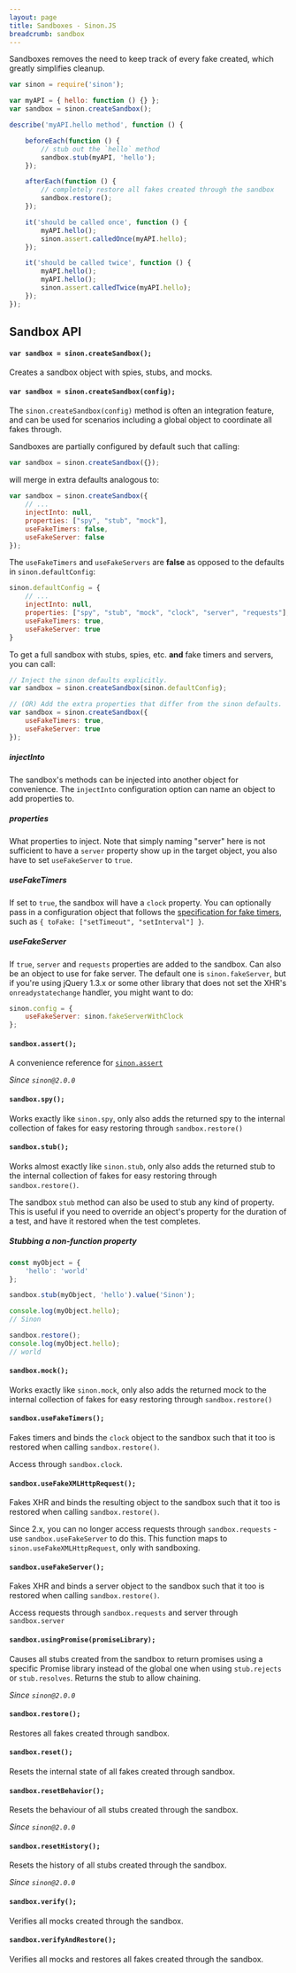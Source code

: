 ```yaml
---
layout: page
title: Sandboxes - Sinon.JS
breadcrumb: sandbox
---
```


Sandboxes removes the need to keep track of every fake created, which greatly simplifies cleanup.

```javascript
var sinon = require('sinon');

var myAPI = { hello: function () {} };
var sandbox = sinon.createSandbox();

describe('myAPI.hello method', function () {

    beforeEach(function () {
        // stub out the `hello` method
        sandbox.stub(myAPI, 'hello');
    });

    afterEach(function () {
        // completely restore all fakes created through the sandbox
        sandbox.restore();
    });

    it('should be called once', function () {
        myAPI.hello();
        sinon.assert.calledOnce(myAPI.hello);
    });

    it('should be called twice', function () {
        myAPI.hello();
        myAPI.hello();
        sinon.assert.calledTwice(myAPI.hello);
    });
});
```

## Sandbox API

#### `var sandbox = sinon.createSandbox();`

Creates a sandbox object with spies, stubs, and mocks.


#### `var sandbox = sinon.createSandbox(config);`

The `sinon.createSandbox(config)` method is often an integration feature, and can be used for scenarios including a global object to coordinate all fakes through.

Sandboxes are partially configured by default such that calling:

```javascript
var sandbox = sinon.createSandbox({});
```

will merge in extra defaults analogous to:

```javascript
var sandbox = sinon.createSandbox({
    // ...
    injectInto: null,
    properties: ["spy", "stub", "mock"],
    useFakeTimers: false,
    useFakeServer: false
});
```

The `useFakeTimers` and `useFakeServers` are **false** as opposed to the defaults in `sinon.defaultConfig`:

```javascript
sinon.defaultConfig = {
    // ...
    injectInto: null,
    properties: ["spy", "stub", "mock", "clock", "server", "requests"],
    useFakeTimers: true,
    useFakeServer: true
}
```

To get a full sandbox with stubs, spies, etc. **and** fake timers and servers, you can call:

```javascript
// Inject the sinon defaults explicitly.
var sandbox = sinon.createSandbox(sinon.defaultConfig);

// (OR) Add the extra properties that differ from the sinon defaults.
var sandbox = sinon.createSandbox({
    useFakeTimers: true,
    useFakeServer: true
});
```

##### injectInto

The sandbox's methods can be injected into another object for convenience. The
`injectInto` configuration option can name an object to add properties to.

##### properties

What properties to inject. Note that simply naming "server" here is not
sufficient to have a `server` property show up in the target object, you also
have to set `useFakeServer` to `true`.

##### useFakeTimers

If set to `true`, the sandbox will have a `clock` property. You can optionally pass
in a configuration object that follows the [specification for fake timers](../fake-timers),
such as `{ toFake: ["setTimeout", "setInterval"] }`.

##### useFakeServer

If `true`, `server` and `requests` properties are added to the sandbox. Can
also be an object to use for fake server. The default one is `sinon.fakeServer`,
but if you're using jQuery 1.3.x or some other library that does not set the XHR's
`onreadystatechange` handler, you might want to do:

```javascript
sinon.config = {
    useFakeServer: sinon.fakeServerWithClock
};
```

#### `sandbox.assert();`

A convenience reference for [`sinon.assert`](./assertions)

*Since `sinon@2.0.0`*

#### `sandbox.spy();`

Works exactly like `sinon.spy`, only also adds the returned spy to the internal collection of fakes for easy restoring through `sandbox.restore()`


#### `sandbox.stub();`

Works almost exactly like `sinon.stub`, only also adds the returned stub to the internal collection of fakes for easy restoring through `sandbox.restore()`.

The sandbox `stub` method can also be used to stub any kind of property. This is useful if you need to override an object's property for the duration of a test, and have it restored when the test completes.

##### Stubbing a non-function property
```javascript
const myObject = {
    'hello': 'world'
};

sandbox.stub(myObject, 'hello').value('Sinon');

console.log(myObject.hello);
// Sinon

sandbox.restore();
console.log(myObject.hello);
// world
```

#### `sandbox.mock();`

Works exactly like `sinon.mock`, only also adds the returned mock to the internal collection of fakes for easy restoring through `sandbox.restore()`


#### `sandbox.useFakeTimers();`

Fakes timers and binds the `clock` object to the sandbox such that it too is restored when calling `sandbox.restore()`.

Access through `sandbox.clock`.


#### `sandbox.useFakeXMLHttpRequest();`

Fakes XHR and binds the resulting object to the sandbox such that it too is restored when calling `sandbox.restore()`.

Since 2.x, you can no longer access requests through `sandbox.requests` - use `sandbox.useFakeServer` to do this. This function maps to `sinon.useFakeXMLHttpRequest`, only with sandboxing.


#### `sandbox.useFakeServer();`

Fakes XHR and binds a server object to the sandbox such that it too is restored when calling `sandbox.restore()`.

Access requests through `sandbox.requests` and server through `sandbox.server`

#### `sandbox.usingPromise(promiseLibrary);`

Causes all stubs created from the sandbox to return promises using a specific
Promise library instead of the global one when using `stub.rejects` or
`stub.resolves`. Returns the stub to allow chaining.

*Since `sinon@2.0.0`*

#### `sandbox.restore();`

Restores all fakes created through sandbox.

#### `sandbox.reset();`

Resets the internal state of all fakes created through sandbox.

#### `sandbox.resetBehavior();`

Resets the behaviour of all stubs created through the sandbox.

*Since `sinon@2.0.0`*

#### `sandbox.resetHistory();`

Resets the history of all stubs created through the sandbox.

*Since `sinon@2.0.0`*

#### `sandbox.verify();`

Verifies all mocks created through the sandbox.

#### `sandbox.verifyAndRestore();`

Verifies all mocks and restores all fakes created through the sandbox.
